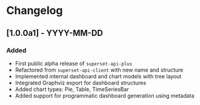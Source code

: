 # Changelog

## [1.0.0a1] - YYYY-MM-DD
### Added
- First public alpha release of `superset-api-plus`
- Refactored from `superset-api-client` with new name and structure
- Implemented internal dashboard and chart models with tree layout
- Integrated Graphviz export for dashboard structures
- Added chart types: Pie, Table, TimeSeriesBar
- Added support for programmatic dashboard generation using metadata
